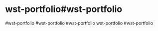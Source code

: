 # wst-portfolio#wst-portfolio
#wst-portfolio
#wst-portfolio
#wst-portfolio
wst-portfolio
#wst-portfolio
